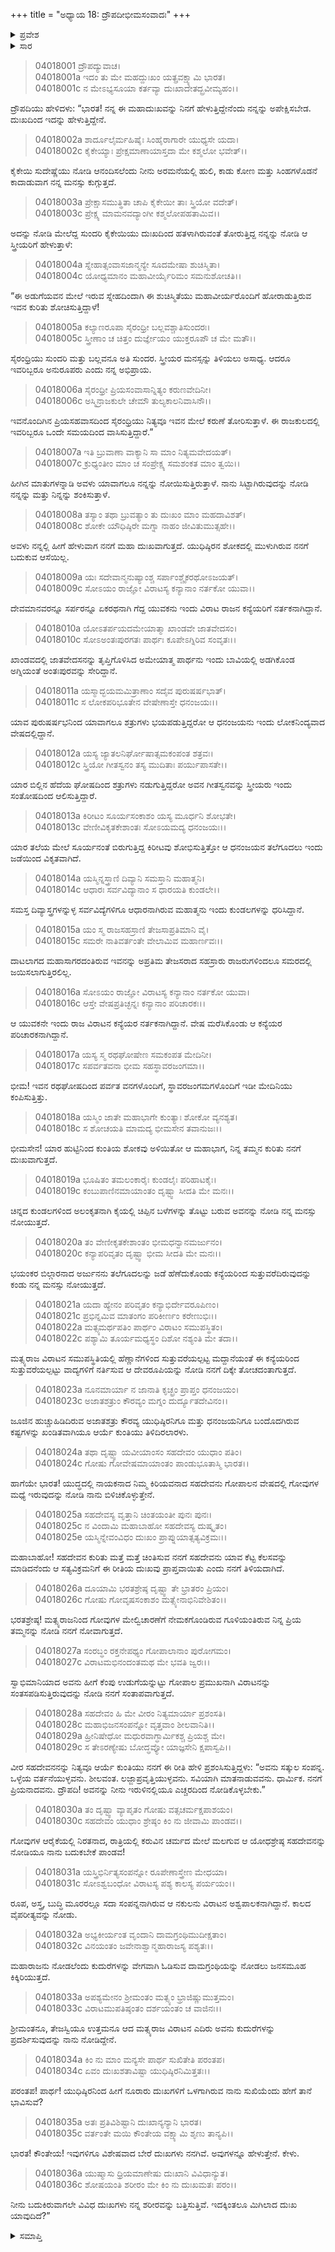 +++
title = "ಅಧ್ಯಾಯ 18: ದ್ರೌಪದೀಭೀಮಸಂವಾದಃ"
+++

<details><summary>ಪ್ರವೇಶ</summary>


।।   ಓಂ ಓಂ ನಮೋ ನಾರಾಯಣಾಯ।।   ಶ್ರೀ ವೇದವ್ಯಾಸಾಯ ನಮಃ ।।

ಶ್ರೀ ಕೃಷ್ಣದ್ವೈಪಾಯನ ವೇದವ್ಯಾಸ ವಿರಚಿತ  

**ಶ್ರೀ ಮಹಾಭಾರತ**

**ವಿರಾಟ ಪರ್ವ**

**ಕೀಚಕವಧ ಪರ್ವ**

**ಅಧ್ಯಾಯ 18**

</details>


<details><summary>ಸಾರ</summary>

ದ್ರೌಪದಿಯು ಭೀಮನಲ್ಲಿ ತನ್ನ ದುಃಖಕ್ಕೆ ಕಾರಣವನ್ನು ಹೇಳಿಕೊಳ್ಳುವುದು (1-36).

</details>


> 04018001 ದ್ರೌಪದ್ಯುವಾಚ।  
04018001a ಇದಂ ತು ಮೇ ಮಹದ್ದುಃಖಂ ಯತ್ಪ್ರವಕ್ಷ್ಯಾಮಿ ಭಾರತ।  
04018001c ನ ಮೇಽಭ್ಯಸೂಯಾ ಕರ್ತವ್ಯಾ ದುಃಖಾದೇತದ್ಬ್ರವೀಮ್ಯಹಂ।।

ದ್ರೌಪದಿಯು ಹೇಳಿದಳು: “ಭಾರತ! ನನ್ನ ಈ ಮಹಾದುಃಖವನ್ನು ನಿನಗೆ ಹೇಳುತ್ತಿದ್ದೇನೆಂದು ನನ್ನನ್ನು ಅಪೇಕ್ಷಿಸಬೇಡ. ದುಃಖದಿಂದ ಇದನ್ನು ಹೇಳುತ್ತಿದ್ದೇನೆ.

> 04018002a ಶಾರ್ದೂಲೈರ್ಮಹಿಷೈಃ ಸಿಂಹೈರಾಗಾರೇ ಯುಧ್ಯಸೇ ಯದಾ।  
04018002c ಕೈಕೇಯ್ಯಾಃ ಪ್ರೇಕ್ಷಮಾಣಾಯಾಸ್ತದಾ ಮೇ ಕಶ್ಮಲೋ ಭವೇತ್।।

ಕೈಕೇಯಿ ಸುದೇಷ್ಣೆಯು ನೋಡಿ ಆನಂದಿಸಲೆಂದು ನೀನು ಅರಮನೆಯಲ್ಲಿ ಹುಲಿ, ಕಾಡು ಕೋಣ ಮತ್ತು ಸಿಂಹಗಳೊಡನೆ ಕಾದಾಡುವಾಗ ನನ್ನ ಮನಸ್ಸು ಕುಗ್ಗುತ್ತದೆ.

> 04018003a ಪ್ರೇಕ್ಷಾಸಮುತ್ಥಿತಾ ಚಾಪಿ ಕೈಕೇಯೀ ತಾಃ ಸ್ತ್ರಿಯೋ ವದೇತ್।   
04018003c ಪ್ರೇಕ್ಷ್ಯ ಮಾಮನವದ್ಯಾಂಗೀ ಕಶ್ಮಲೋಪಹತಾಮಿವ।।

ಅದನ್ನು ನೋಡಿ ಮೇಲೆದ್ದ ಸುಂದರಿ ಕೈಕೇಯಿಯು ದುಃಖದಿಂದ ಹತಳಾಗಿರುವಂತೆ ತೋರುತ್ತಿದ್ದ ನನ್ನನ್ನು ನೋಡಿ ಆ ಸ್ತ್ರೀಯರಿಗೆ ಹೇಳುತ್ತಾಳೆ:

> 04018004a ಸ್ನೇಹಾತ್ಸಂವಾಸಜಾನ್ಮನ್ಯೇ ಸೂದಮೇಷಾ ಶುಚಿಸ್ಮಿತಾ।  
04018004c ಯೋಧ್ಯಮಾನಂ ಮಹಾವೀರ್ಯೈರಿಮಂ ಸಮನುಶೋಚತಿ।।

“ಈ ಅಡುಗೆಯವನ ಮೇಲೆ ಇರುವ ಸ್ನೇಹದಿಂದಾಗಿ ಈ ಶುಚಿಸ್ಮಿತೆಯು ಮಹಾವೀರ್ಯರೊಂದಿಗೆ ಹೋರಾಡುತ್ತಿರುವ ಇವನ ಕುರಿತು ಶೋಚಿಸುತ್ತಿದ್ದಾಳೆ!

> 04018005a ಕಲ್ಯಾಣರೂಪಾ ಸೈರಂಧ್ರೀ ಬಲ್ಲವಶ್ಚಾತಿಸುಂದರಃ।  
04018005c ಸ್ತ್ರೀಣಾಂ ಚ ಚಿತ್ತಂ ದುರ್ಜ್ಞೇಯಂ ಯುಕ್ತರೂಪೌ ಚ ಮೇ ಮತೌ।।

ಸೈರಂಧ್ರಿಯು ಸುಂದರಿ ಮತ್ತು ಬಲ್ಲವನೂ ಅತಿ ಸುಂದರ. ಸ್ತ್ರೀಯರ ಮನಸ್ಸನ್ನು ತಿಳಿಯಲು ಅಸಾಧ್ಯ. ಆದರೂ ಇವರಿಬ್ಬರೂ ಅನುರೂಪರು ಎಂದು ನನ್ನ ಅಭಿಪ್ರಾಯ.

> 04018006a ಸೈರಂಧ್ರೀ ಪ್ರಿಯಸಂವಾಸಾನ್ನಿತ್ಯಂ ಕರುಣವೇದಿನೀ।   
04018006c ಅಸ್ಮಿನ್ರಾಜಕುಲೇ ಚೇಮೌ ತುಲ್ಯಕಾಲನಿವಾಸಿನೌ।।

ಇವನೊಂದಿಗಿನ ಪ್ರಿಯಸಹವಾಸದಿಂದ ಸೈರಂಧ್ರಿಯು ನಿತ್ಯವೂ ಇವನ ಮೇಲೆ ಕರುಣೆ ತೋರಿಸುತ್ತಾಳೆ. ಈ ರಾಜಕುಲದಲ್ಲಿ ಇವರಿಬ್ಬರೂ ಒಂದೇ ಸಮಯದಿಂದ ವಾಸಿಸುತ್ತಿದ್ದಾರೆ.”

> 04018007a ಇತಿ ಬ್ರುವಾಣಾ ವಾಕ್ಯಾನಿ ಸಾ ಮಾಂ ನಿತ್ಯಮವೇದಯತ್।  
04018007c ಕ್ರುಧ್ಯಂತೀಂ ಮಾಂ ಚ ಸಂಪ್ರೇಕ್ಷ್ಯ ಸಮಶಂಕತ ಮಾಂ ತ್ವಯಿ।।

ಹೀಗಿನ ಮಾತುಗಳನ್ನಾಡಿ ಅವಳು ಯಾವಾಗಲೂ ನನ್ನನ್ನು ನೋಯಿಸುತ್ತಿರುತ್ತಾಳೆ. ನಾನು ಸಿಟ್ಟಾಗಿರುವುದನ್ನು ನೋಡಿ ನನ್ನನ್ನು ಮತ್ತು ನಿನ್ನನ್ನು ಶಂಕಿಸುತ್ತಾಳೆ.

> 04018008a ತಸ್ಯಾಂ ತಥಾ ಬ್ರುವತ್ಯಾಂ ತು ದುಃಖಂ ಮಾಂ ಮಹದಾವಿಶತ್।  
04018008c ಶೋಕೇ ಯೌಧಿಷ್ಠಿರೇ ಮಗ್ನಾ ನಾಹಂ ಜೀವಿತುಮುತ್ಸಹೇ।।

ಅವಳು ನನ್ನಲ್ಲಿ ಹೀಗೆ ಹೇಳುವಾಗ ನನಗೆ ಮಹಾ ದುಃಖವಾಗುತ್ತದೆ. ಯುಧಿಷ್ಠಿರನ ಶೋಕದಲ್ಲಿ ಮುಳುಗಿರುವ ನನಗೆ ಬದುಕುವ ಆಸೆಯಿಲ್ಲ.

> 04018009a ಯಃ ಸದೇವಾನ್ಮನುಷ್ಯಾಂಶ್ಚ ಸರ್ಪಾಂಶ್ಚೈಕರಥೋಽಜಯತ್।  
04018009c ಸೋಽಯಂ ರಾಜ್ಞೋ ವಿರಾಟಸ್ಯ ಕನ್ಯಾನಾಂ ನರ್ತಕೋ ಯುವಾ।।

ದೇವಮಾನವರನ್ನೂ ಸರ್ಪರನ್ನೂ ಏಕರಥನಾಗಿ ಗೆದ್ದ ಯುವಕನು ಇಂದು ವಿರಾಟ ರಾಜನ ಕನ್ಯೆಯರಿಗೆ ನರ್ತಕನಾಗಿದ್ದಾನೆ.

> 04018010a ಯೋಽತರ್ಪಯದಮೇಯಾತ್ಮಾ ಖಾಂಡವೇ ಜಾತವೇದಸಂ।  
04018010c ಸೋಽಅಂತಃಪುರಗತಃ ಪಾರ್ಥಃ ಕೂಪೇಽಗ್ನಿರಿವ ಸಂವೃತಃ।।

ಖಾಂಡವದಲ್ಲಿ ಜಾತವೇದಸನನ್ನು ತೃಪ್ತಿಗೊಳಿಸಿದ ಅಮೇಯಾತ್ಮ ಪಾರ್ಥನು ಇಂದು ಬಾವಿಯಲ್ಲಿ ಅಡಗಿಕೊಂಡ ಅಗ್ನಿಯಂತೆ ಅಂತಃಪುರವನ್ನು ಸೇರಿದ್ದಾನೆ.

> 04018011a ಯಸ್ಮಾದ್ಭಯಮಮಿತ್ರಾಣಾಂ ಸದೈವ ಪುರುಷರ್ಷಭಾತ್।   
04018011c ಸ ಲೋಕಪರಿಭೂತೇನ ವೇಷೇಣಾಸ್ತೇ ಧನಂಜಯಃ।।

ಯಾವ ಪುರುಷರ್ಷಭನಿಂದ ಯಾವಾಗಲೂ ಶತ್ರುಗಳು ಭಯಪಡುತ್ತಿದ್ದರೋ ಆ ಧನಂಜಯನು ಇಂದು ಲೋಕನಿಂದ್ಯವಾದ ವೇಷದಲ್ಲಿದ್ದಾನೆ.

> 04018012a ಯಸ್ಯ ಜ್ಯಾತಲನಿರ್ಘೋಷಾತ್ಸಮಕಂಪಂತ ಶತ್ರವಃ।  
04018012c ಸ್ತ್ರಿಯೋ ಗೀತಸ್ವನಂ ತಸ್ಯ ಮುದಿತಾಃ ಪರ್ಯುಪಾಸತೇ।।

ಯಾರ ಬಿಲ್ಲಿನ ಹೆದೆಯ ಘೋಷದಿಂದ ಶತ್ರುಗಳು ನಡುಗುತ್ತಿದ್ದರೋ ಅವನ ಗೀತಸ್ವನವನ್ನು ಸ್ತ್ರೀಯರು ಇಂದು ಸಂತೋಷದಿಂದ ಆಲಿಸುತ್ತಿದ್ದಾರೆ.

> 04018013a ಕಿರೀಟಂ ಸೂರ್ಯಸಂಕಾಶಂ ಯಸ್ಯ ಮೂರ್ಧನಿ ಶೋಭತೇ।  
04018013c ವೇಣೀವಿಕೃತಕೇಶಾಂತಃ ಸೋಽಯಮದ್ಯ ಧನಂಜಯಃ।।

ಯಾರ ತಲೆಯ ಮೇಲೆ ಸೂರ್ಯನಂತೆ ಬಿರುಗುತ್ತಿದ್ದ ಕಿರೀಟವು ಶೋಭಿಸುತ್ತಿತ್ತೋ ಆ ಧನಂಜಯನ ತಲೆಗೂದಲು ಇಂದು ಜಡೆಯಿಂದ ವಿಕೃತವಾಗಿದೆ.

> 04018014a ಯಸ್ಮಿನ್ನಸ್ತ್ರಾಣಿ ದಿವ್ಯಾನಿ ಸಮಸ್ತಾನಿ ಮಹಾತ್ಮನಿ।  
04018014c ಆಧಾರಃ ಸರ್ವವಿದ್ಯಾನಾಂ ಸ ಧಾರಯತಿ ಕುಂಡಲೇ।।

ಸಮಸ್ತ ದಿವ್ಯಾಸ್ತ್ರಗಳನ್ನುಳ್ಳ ಸರ್ವವಿದ್ಯೆಗಳಿಗೂ ಆಧಾರನಾಗಿರುವ ಮಹಾತ್ಮನು ಇಂದು ಕುಂಡಲಗಳನ್ನು ಧರಿಸಿದ್ದಾನೆ.

> 04018015a ಯಂ ಸ್ಮ ರಾಜಸಹಸ್ರಾಣಿ ತೇಜಸಾಪ್ರತಿಮಾನಿ ವೈ।  
04018015c ಸಮರೇ ನಾತಿವರ್ತಂತೇ ವೇಲಾಮಿವ ಮಹಾರ್ಣವಃ।।

ದಾಟಲಾಗದ ಮಹಾಸಾಗರದಂತಿರುವ ಇವನನ್ನು ಅಪ್ರತಿಮ ತೇಜಸರಾದ ಸಹಸ್ರಾರು ರಾಜರುಗಳಿಂದಲೂ ಸಮರದಲ್ಲಿ ಜಯಿಸಲಾಗುತ್ತಿರಲಿಲ್ಲ.

> 04018016a ಸೋಽಯಂ ರಾಜ್ಞೋ ವಿರಾಟಸ್ಯ ಕನ್ಯಾನಾಂ ನರ್ತಕೋ ಯುವಾ।  
04018016c ಆಸ್ತೇ ವೇಷಪ್ರತಿಚ್ಛನ್ನಃ ಕನ್ಯಾನಾಂ ಪರಿಚಾರಕಃ।।

ಆ ಯುವಕನೇ ಇಂದು ರಾಜ ವಿರಾಟನ ಕನ್ಯೆಯರ ನರ್ತಕನಾಗಿದ್ದಾನೆ. ವೇಷ ಮರೆಸಿಕೊಂಡು ಆ ಕನ್ಯೆಯರ ಪರಿಚಾರಕನಾಗಿದ್ದಾನೆ.

> 04018017a ಯಸ್ಯ ಸ್ಮ ರಥಘೋಷೇಣ ಸಮಕಂಪತ ಮೇದಿನೀ।  
04018017c ಸಪರ್ವತವನಾ ಭೀಮ ಸಹಸ್ಥಾವರಜಂಗಮಾ।।

ಭೀಮ! ಇವನ ರಥಘೋಷದಿಂದ ಪರ್ವತ ವನಗಳೊಂದಿಗೆ, ಸ್ಥಾವರಜಂಗಮಗಳೊಂದಿಗೆ ಇಡೀ ಮೇದಿನಿಯು ಕಂಪಿಸುತ್ತಿತ್ತು.

> 04018018a ಯಸ್ಮಿಂ ಜಾತೇ ಮಹಾಭಾಗೇ ಕುಂತ್ಯಾಃ ಶೋಕೋ ವ್ಯನಶ್ಯತ।  
04018018c ಸ ಶೋಚಯತಿ ಮಾಮದ್ಯ ಭೀಮಸೇನ ತವಾನುಜಃ।।

ಭೀಮಸೇನ! ಯಾರ ಹುಟ್ಟಿನಿಂದ ಕುಂತಿಯ ಶೋಕವು ಅಳಿಯಿತೋ ಆ ಮಹಾಭಾಗ, ನಿನ್ನ ತಮ್ಮನ ಕುರಿತು ನನಗೆ ದುಃಖವಾಗುತ್ತದೆ.

> 04018019a ಭೂಷಿತಂ ತಮಲಂಕಾರೈಃ ಕುಂಡಲೈಃ ಪರಿಹಾಟಕೈಃ।   
04018019c ಕಂಬುಪಾಣಿನಮಾಯಾಂತಂ ದೃಷ್ಟ್ವಾ ಸೀದತಿ ಮೇ ಮನಃ।।

ಚಿನ್ನದ ಕುಂಡಲಗಳಿಂದ ಅಲಂಕೃತನಾಗಿ ಕೈಯಲ್ಲಿ ಚಿಪ್ಪಿನ ಬಳೆಗಳನ್ನು ತೊಟ್ಟು ಬರುವ ಅವನನ್ನು ನೋಡಿ ನನ್ನ ಮನಸ್ಸು ನೋಯುತ್ತದೆ.

> 04018020a ತಂ ವೇಣೀಕೃತಕೇಶಾಂತಂ ಭೀಮಧನ್ವಾನಮರ್ಜುನಂ।  
04018020c ಕನ್ಯಾಪರಿವೃತಂ ದೃಷ್ಟ್ವಾ ಭೀಮ ಸೀದತಿ ಮೇ ಮನಃ।।

ಭಯಂಕರ ಬಿಲ್ಗಾರನಾದ ಅರ್ಜುನನು ತಲೆಗೂದಲನ್ನು ಜಡೆ ಹೆಣೆದುಕೊಂಡು ಕನ್ಯೆಯರಿಂದ ಸುತ್ತುವರೆದಿರುವುದನ್ನು ಕಂಡು ನನ್ನ ಮನಸ್ಸು ನೋಯುತ್ತದೆ.

> 04018021a ಯದಾ ಹ್ಯೇನಂ ಪರಿವೃತಂ ಕನ್ಯಾಭಿರ್ದೇವರೂಪಿಣಂ।  
04018021c ಪ್ರಭಿನ್ನಮಿವ ಮಾತಂಗಂ ಪರಿಕೀರ್ಣಂ ಕರೇಣುಭಿಃ।।  
04018022a ಮತ್ಸ್ಯಮರ್ಥಪತಿಂ ಪಾರ್ಥಂ ವಿರಾಟಂ ಸಮುಪಸ್ಥಿತಂ।  
04018022c ಪಶ್ಯಾಮಿ ತೂರ್ಯಮಧ್ಯಸ್ಥಂ ದಿಶೋ ನಶ್ಯಂತಿ ಮೇ ತದಾ।।

ಮತ್ಸ್ಯರಾಜ ವಿರಾಟನ ಸಮುಪಸ್ಥಿತಿಯಲ್ಲಿ ಹೆಣ್ಣಾನೆಗಳಿಂದ ಸುತ್ತುವರೆಯಲ್ಪಟ್ಟ ಮದ್ದಾನೆಯಂತೆ ಈ ಕನ್ಯೆಯರಿಂದ ಸುತ್ತುವರೆಯಲ್ಪಟ್ಟು ವಾದ್ಯಗಳಿಗೆ ನರ್ತಿಸುವ ಆ ದೇವರೂಪಿಯನ್ನು ನೋಡಿ ನನಗೆ ದಿಕ್ಕೇ ತೋಚದಂತಾಗುತ್ತದೆ.

> 04018023a ನೂನಮಾರ್ಯಾ ನ ಜಾನಾತಿ ಕೃಚ್ಛ್ರಂ ಪ್ರಾಪ್ತಂ ಧನಂಜಯಂ।  
04018023c ಅಜಾತಶತ್ರುಂ ಕೌರವ್ಯಂ ಮಗ್ನಂ ದುರ್ದ್ಯೂತದೇವಿನಂ।।

ಜೂಜಿನ ಹುಚ್ಚುಹಿಡಿದಿರುವ ಅಜಾತಶತ್ರು ಕೌರವ್ಯ ಯುಧಿಷ್ಠಿರನಿಗೂ ಮತ್ತು ಧನಂಜಯನಿಗೂ ಬಂದೊದಗಿರುವ ಕಷ್ಟಗಳನ್ನು ಖಂಡಿತವಾಗಿಯೂ ಆರ್ಯೆ ಕುಂತಿಯು ತಿಳಿದಿರಲಾರಳು.

> 04018024a ತಥಾ ದೃಷ್ಟ್ವಾ ಯವೀಯಾಂಸಂ ಸಹದೇವಂ ಯುಧಾಂ ಪತಿಂ।  
04018024c ಗೋಷು ಗೋವೇಷಮಾಯಾಂತಂ ಪಾಂಡುಭೂತಾಸ್ಮಿ ಭಾರತ।।

ಹಾಗೆಯೇ ಭಾರತ! ಯುದ್ಧದಲ್ಲಿ ನಾಯಕನಾದ ನಿಮ್ಮ ಕಿರಿಯವನಾದ ಸಹದೇವನು ಗೋಪಾಲನ ವೇಷದಲ್ಲಿ ಗೋವುಗಳ ಮಧ್ಯೆ ಇರುವುದನ್ನು ನೋಡಿ ನಾನು ಬಿಳಿಚಿಕೊಳ್ಳುತ್ತೇನೆ.

> 04018025a ಸಹದೇವಸ್ಯ ವೃತ್ತಾನಿ ಚಿಂತಯಂತೀ ಪುನಃ ಪುನಃ।  
04018025c ನ ವಿಂದಾಮಿ ಮಹಾಬಾಹೋ ಸಹದೇವಸ್ಯ ದುಷ್ಕೃತಂ।  
04018025e ಯಸ್ಮಿನ್ನೇವಂವಿಧಂ ದುಃಖಂ ಪ್ರಾಪ್ನುಯಾತ್ಸತ್ಯವಿಕ್ರಮಃ।।

ಮಹಾಬಾಹೋ! ಸಹದೇವನ ಕುರಿತು ಮತ್ತೆ ಮತ್ತೆ ಚಿಂತಿಸುವ ನನಗೆ ಸಹದೇವನು ಯಾವ ಕೆಟ್ಟ ಕೆಲಸವನ್ನು ಮಾಡಿದನೆಂದು ಆ ಸತ್ಯವಿಕ್ರಮನಿಗೆ ಈ ರೀತಿಯ ದುಃಖವು ಪ್ರಾಪ್ತವಾಯಿತು ಎಂದು ನನಗೆ ತಿಳಿಯದಾಗಿದೆ.

> 04018026a ದೂಯಾಮಿ ಭರತಶ್ರೇಷ್ಠ ದೃಷ್ಟ್ವಾ ತೇ ಭ್ರಾತರಂ ಪ್ರಿಯಂ।  
04018026c ಗೋಷು ಗೋವೃಷಸಂಕಾಶಂ ಮತ್ಸ್ಯೇನಾಭಿನಿವೇಶಿತಂ।।

ಭರತಶ್ರೇಷ್ಠ! ಮತ್ಸ್ಯರಾಜನಿಂದ ಗೋವುಗಳ ಮೇಲ್ವಿಚಾರಣೆಗೆ ನೇಮಕಗೊಂಡಿರುವ ಗೂಳಿಯಂತಿರುವ ನಿನ್ನ ಪ್ರಿಯ ತಮ್ಮನನ್ನು ನೋಡಿ ನನಗೆ ನೋವಾಗುತ್ತದೆ.

> 04018027a ಸಂರಬ್ಧಂ ರಕ್ತನೇಪಥ್ಯಂ ಗೋಪಾಲಾನಾಂ ಪುರೋಗಮಂ।  
04018027c ವಿರಾಟಮಭಿನಂದಂತಮಥ ಮೇ ಭವತಿ ಜ್ವರಃ।।

ಸ್ವಾಭಿಮಾನಿಯಾದ ಅವನು ಹೀಗೆ ಕೆಂಪು ಉಡುಗೆಯನ್ನುಟ್ಟು ಗೋಪಾಲ ಪ್ರಮುಖನಾಗಿ ವಿರಾಟನನ್ನು ಸಂತಸಪಡಿಸುತ್ತಿರುವುದನ್ನು ನೋಡಿ ನನಗೆ ಸಂತಾಪವಾಗುತ್ತದೆ.

> 04018028a ಸಹದೇವಂ ಹಿ ಮೇ ವೀರಂ ನಿತ್ಯಮಾರ್ಯಾ ಪ್ರಶಂಸತಿ।  
04018028c ಮಹಾಭಿಜನಸಂಪನ್ನೋ ವೃತ್ತವಾಂ ಶೀಲವಾನಿತಿ।।  
04018029a ಹ್ರೀನಿಷೇಧೋ ಮಧುರವಾಗ್ಧಾರ್ಮಿಕಶ್ಚ ಪ್ರಿಯಶ್ಚ ಮೇ।  
04018029c ಸ ತೇಽರಣ್ಯೇಷು ಬೋದ್ಧವ್ಯೋ ಯಾಜ್ಞಸೇನಿ ಕ್ಷಪಾಸ್ವಪಿ।।

ವೀರ ಸಹದೇವನನನ್ನು ನಿತ್ಯವೂ ಆರ್ಯೆ ಕುಂತಿಯು ನನಗೆ ಈ ರೀತಿ ಹೇಳಿ ಪ್ರಶಂಸಿಸುತ್ತಿದ್ದಳು: “ಅವನು ಸತ್ಕುಲ ಸಂಪನ್ನ. ಒಳ್ಳೆಯ ವರ್ತನೆಯುಳ್ಳವನು. ಶೀಲವಂತ. ಲಜ್ಜಾಪ್ರವೃತ್ತಿಯುಳ್ಳವನು. ಸವಿಯಾಗಿ ಮಾತನಾಡುವವನು. ಧಾರ್ಮಿಕ. ನನಗೆ ಪ್ರಿಯನಾದವನು. ದ್ರೌಪದಿ! ಅವನನ್ನು ನೀನು ಇರುಳಿನಲ್ಲಿಯೂ ಎಚ್ಚರದಿಂದ ನೋಡಿಕೊಳ್ಳಬೇಕು.”

> 04018030a ತಂ ದೃಷ್ಟ್ವಾ ವ್ಯಾಪೃತಂ ಗೋಷು ವತ್ಸಚರ್ಮಕ್ಷಪಾಶಯಂ।  
04018030c ಸಹದೇವಂ ಯುಧಾಂ ಶ್ರೇಷ್ಠಂ ಕಿಂ ನು ಜೀವಾಮಿ ಪಾಂಡವ।।

ಗೋವುಗಳ ಆರೈಕೆಯಲ್ಲಿ ನಿರತನಾದ, ರಾತ್ರಿಯಲ್ಲಿ ಕರುವಿನ ಚರ್ಮದ ಮೇಲೆ ಮಲಗುವ ಆ ಯೋಧಶ್ರೇಷ್ಠ ಸಹದೇವನನ್ನು ನೋಡಿಯೂ ನಾನು ಬದುಕಬೇಕೆ ಪಾಂಡವ!

> 04018031a ಯಸ್ತ್ರಿಭಿರ್ನಿತ್ಯಸಂಪನ್ನೋ ರೂಪೇಣಾಸ್ತ್ರೇಣ ಮೇಧಯಾ।   
04018031c ಸೋಽಶ್ವಬಂಧೋ ವಿರಾಟಸ್ಯ ಪಶ್ಯ ಕಾಲಸ್ಯ ಪರ್ಯಯಂ।।

ರೂಪ, ಅಸ್ತ್ರ, ಬುದ್ಧಿ ಮೂರರಲ್ಲೂ ಸದಾ ಸಂಪನ್ನನಾಗಿರುವ ಆ ನಕುಲನು ವಿರಾಟನ ಅಶ್ವಪಾಲಕನಾಗಿದ್ದಾನೆ. ಕಾಲದ ವೈಪರೀತ್ಯವನ್ನು ನೋಡು.

> 04018032a ಅಭ್ಯಕೀರ್ಯಂತ ವೃಂದಾನಿ ದಾಮಗ್ರಂಥಿಮುದೀಕ್ಷತಾಂ।  
04018032c ವಿನಯಂತಂ ಜವೇನಾಶ್ವಾನ್ಮಹಾರಾಜಸ್ಯ ಪಶ್ಯತಃ।।

ಮಹಾರಾಜನು ನೋಡಲೆಂದು ಕುದುರೆಗಳನ್ನು ವೇಗವಾಗಿ ಓಡಿಸುವ ದಾಮಗ್ರಂಥಿಯನ್ನು ನೋಡಲು ಜನಸಮೂಹ ಕಿಕ್ಕಿರಿಯುತ್ತದೆ.

> 04018033a ಅಪಶ್ಯಮೇನಂ ಶ್ರೀಮಂತಂ ಮತ್ಸ್ಯಂ ಭ್ರಾಜಿಷ್ಣುಮುತ್ತಮಂ।  
04018033c ವಿರಾಟಮುಪತಿಷ್ಠಂತಂ ದರ್ಶಯಂತಂ ಚ ವಾಜಿನಃ।।

ಶ್ರೀಮಂತನೂ, ತೇಜಸ್ವಿಯೂ ಉತ್ತಮನೂ ಆದ ಮತ್ಸ್ಯರಾಜ ವಿರಾಟನ ಎದಿರು ಅವನು ಕುದುರೆಗಳನ್ನು ಪ್ರದರ್ಶಿಸುವುದನ್ನು ನಾನು ನೋಡಿದ್ದೇನೆ.

> 04018034a ಕಿಂ ನು ಮಾಂ ಮನ್ಯಸೇ ಪಾರ್ಥ ಸುಖಿತೇತಿ ಪರಂತಪ।   
04018034c ಏವಂ ದುಃಖಶತಾವಿಷ್ಟಾ ಯುಧಿಷ್ಠಿರನಿಮಿತ್ತತಃ।।

ಪರಂತಪ! ಪಾರ್ಥ! ಯುಧಿಷ್ಠಿರನಿಂದ ಹೀಗೆ ನೂರಾರು ದುಃಖಗಳಿಗೆ ಒಳಗಾಗಿರುವ ನಾನು ಸುಖಿಯೆಂದು ಹೇಗೆ ತಾನೆ ಭಾವಿಸುವೆ?

> 04018035a ಅತಃ ಪ್ರತಿವಿಶಿಷ್ಟಾನಿ ದುಃಖಾನ್ಯನ್ಯಾನಿ ಭಾರತ।  
04018035c ವರ್ತಂತೇ ಮಯಿ ಕೌಂತೇಯ ವಕ್ಷ್ಯಾಮಿ ಶೃಣು ತಾನ್ಯಪಿ।।

ಭಾರತ! ಕೌಂತೇಯ! ಇವುಗಳಿಗೂ ವಿಶೇಷವಾದ ಬೇರೆ ದುಃಖಗಳು ನನಗಿವೆ. ಅವುಗಳನ್ನೂ ಹೇಳುತ್ತೇನೆ. ಕೇಳು.

> 04018036a ಯುಷ್ಮಾಸು ಧ್ರಿಯಮಾಣೇಷು ದುಃಖಾನಿ ವಿವಿಧಾನ್ಯುತ।  
04018036c ಶೋಷಯಂತಿ ಶರೀರಂ ಮೇ ಕಿಂ ನು ದುಃಖಮತಃ ಪರಂ।।

ನೀನು ಬದುಕಿರುವಾಗಲೇ ವಿವಿಧ ದುಃಖಗಳು ನನ್ನ ಶರೀರವನ್ನು ಬತ್ತಿಸುತ್ತಿವೆ. ಇದಕ್ಕಿಂತಲೂ ಮಿಗಿಲಾದ ದುಃಖ ಯಾವುದಿದೆ?”



<details><summary>ಸಮಾಪ್ತಿ</summary>


ಇತಿ ಶ್ರೀ ಮಹಾಭಾರತೇ ವಿರಾಟಪರ್ವಣಿ ಕೀಚಕವಧಪರ್ವಣಿ ದ್ರೌಪದೀಭೀಮಸಂವಾದೇ ಅಷ್ಟಾದಶೋಽಧ್ಯಾಯಃ ।  
ಇದು ಶ್ರೀ ಮಹಾಭಾರತದಲ್ಲಿ ವಿರಾಟಪರ್ವದಲ್ಲಿ ಕೀಚಕವಧಪರ್ವದಲ್ಲಿ ದ್ರೌಪದೀಭೀಮಸಂವಾದದಲ್ಲಿ ಹದಿನೆಂಟನೆಯ ಅಧ್ಯಾಯವು.


</details>
